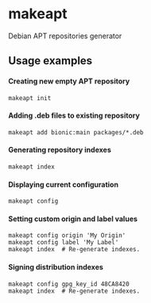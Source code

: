# makeapt

Debian APT repositories generator


## Usage examples

#### Creating new empty APT repository

```
makeapt init
```

#### Adding .deb files to existing repository

```
makeapt add bionic:main packages/*.deb
```

#### Generating repository indexes

```
makeapt index
```

#### Displaying current configuration

```
makeapt config
```

#### Setting custom origin and label values

```
makeapt config origin 'My Origin'
makeapt config label 'My Label'
makeapt index  # Re-generate indexes.
```

#### Signing distribution indexes

```
makeapt config gpg_key_id 48CA8420
makeapt index  # Re-generate indexes.
```
